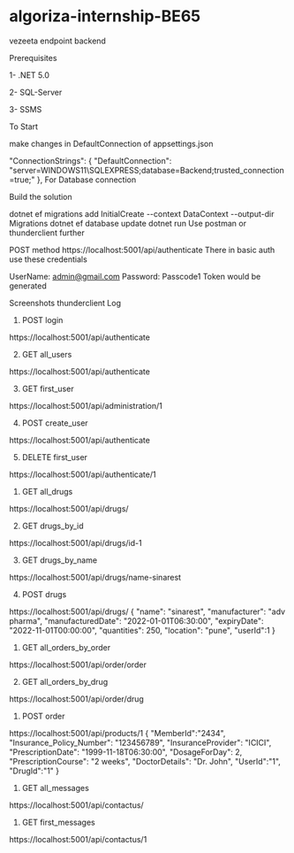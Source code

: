# algoriza-internship-BE65
vezeeta endpoint
backend

Prerequisites

1- .NET 5.0

2- SQL-Server

3- SSMS

To Start

make changes in DefaultConnection of appsettings.json

  "ConnectionStrings": {
    "DefaultConnection": "server=WINDOWS11\\SQLEXPRESS;database=Backend;trusted_connection=true;"
  },
For Database connection

Build the solution

dotnet ef migrations add InitialCreate --context DataContext --output-dir Migrations
dotnet ef database update
dotnet run
Use postman or thunderclient further

POST method
https://localhost:5001/api/authenticate
There in basic auth use these credentials

UserName: admin@gmail.com
Password: Passcode1
Token would be generated

Screenshots
thunderclient Log

1. POST login

https://localhost:5001/api/authenticate

2. GET all_users

https://localhost:5001/api/authenticate

3. GET first_user

https://localhost:5001/api/administration/1

4. POST create_user

https://localhost:5001/api/authenticate

5. DELETE first_user

https://localhost:5001/api/authenticate/1

1. GET all_drugs

https://localhost:5001/api/drugs/

2. GET drugs_by_id

https://localhost:5001/api/drugs/id-1

3. GET drugs_by_name

https://localhost:5001/api/drugs/name-sinarest

4. POST drugs

https://localhost:5001/api/drugs/
{
  "name": "sinarest",
  "manufacturer": "adv pharma",
  "manufacturedDate": "2022-01-01T06:30:00",
  "expiryDate": "2022-11-01T00:00:00",
  "quantities": 250,
  "location": "pune",
  "userId":1
}

1. GET all_orders_by_order

https://localhost:5001/api/order/order

2. GET all_orders_by_drug

https://localhost:5001/api/order/drug

1. POST order

https://localhost:5001/api/products/1
{
  "MemberId":"2434",
  "Insurance_Policy_Number": "123456789",
  "InsuranceProvider": "ICICI",
  "PrescriptionDate": "1999-11-18T06:30:00",
  "DosageForDay": 2,
  "PrescriptionCourse": "2 weeks",
  "DoctorDetails": "Dr. John",
  "UserId":"1",
  "DrugId":"1"
}

1. GET all_messages

https://localhost:5001/api/contactus/

1. GET first_messages

https://localhost:5001/api/contactus/1
